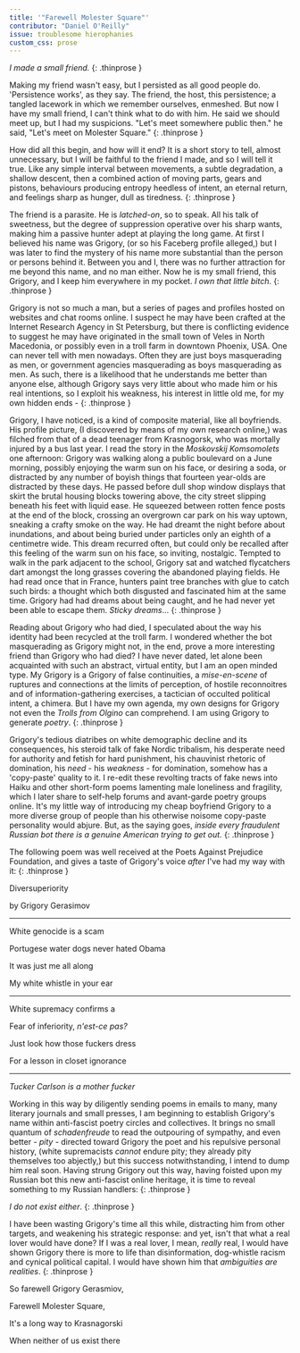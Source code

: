 ```yaml
---
title: '"Farewell Molester Square"'
contributor: "Daniel O'Reilly"
issue: troublesome hierophanies
custom_css: prose
---
```


*I made a small friend.*
{: .thinprose }

Making my friend wasn't easy, but I persisted as all good people do.
'Persistence works', as they say. The friend, the host, this
persistence; a tangled lacework in which we remember ourselves,
enmeshed. But now I have my small friend, I can't think what to do with
him. He said we should meet up, but I had my suspicions. "Let's meet
somewhere public then." he said, "Let's meet on Molester Square."
{: .thinprose }

How did all this begin, and how will it end? It is a short story to
tell, almost unnecessary, but I will be faithful to the friend I made,
and so I will tell it true. Like any simple interval between movements,
a subtle degradation, a shallow descent, then a combined action of
moving parts, gears and pistons, behaviours producing entropy heedless
of intent, an eternal return, and feelings sharp as hunger, dull as
tiredness.
{: .thinprose }

The friend is a parasite. He is *latched-on*, so to speak. All his talk
of sweetness, but the degree of suppression operative over his sharp
wants, making him a passive hunter adept at playing the long game. At
first I believed his name was Grigory, (or so his Faceberg profile
alleged,) but I was later to find the mystery of his name more
substantial than the person or persons behind it. Between you and I,
there was no further attraction for me beyond this name, and no man
either. Now he is my small friend, this Grigory, and I keep him
everywhere in my pocket. *I own that little bitch*.
{: .thinprose }

Grigory is not so much a man, but a series of pages and profiles hosted
on websites and chat rooms online. I suspect he may have been crafted at
the Internet Research Agency in St Petersburg, but there is conflicting
evidence to suggest he may have originated in the small town of Veles in
North Macedonia, or possibly even in a troll farm in downtown Phoenix,
USA. One can never tell with men nowadays. Often they are just boys
masquerading as men, or government agencies masquerading as boys
masquerading as men. As such, there is a likelihood that he understands
me better than anyone else, although Grigory says very little about who
made him or his real intentions, so I exploit his weakness, his interest
in little old me, for my own hidden ends -
{: .thinprose }

Grigory, I have noticed, is a kind of composite material, like all
boyfriends. His profile picture, (I discovered by means of my own
research online,) was filched from that of a dead teenager from
Krasnogorsk, who was mortally injured by a bus last year. I read the
story in the *Moskovskij Komsomolets* one afternoon: Grigory was walking
along a public boulevard on a June morning, possibly enjoying the warm
sun on his face, or desiring a soda, or distracted by any number of
boyish things that fourteen year-olds are distracted by these days. He
passed before dull shop window displays that skirt the brutal housing
blocks towering above, the city street slipping beneath his feet with
liquid ease. He squeezed between rotten fence posts at the end of the
block, crossing an overgrown car park on his way uptown, sneaking a
crafty smoke on the way. He had dreamt the night before about
inundations, and about being buried under particles only an eighth of a
centimetre wide. This dream recurred often, but could only be recalled
after this feeling of the warm sun on his face, so inviting, nostalgic.
Tempted to walk in the park adjacent to the school, Grigory sat and
watched flycatchers dart amongst the long grasses covering the abandoned
playing fields. He had read once that in France, hunters paint tree
branches with glue to catch such birds: a thought which both disgusted
and fascinated him at the same time. Grigory had had dreams about being
caught, and he had never yet been able to escape them. *Sticky
dreams*\...
{: .thinprose }

Reading about Grigory who had died, I speculated about the way his
identity had been recycled at the troll farm. I wondered whether the bot
masquerading as Grigory might not, in the end, prove a more interesting
friend than Grigory who had died? I have never dated, let alone been
acquainted with such an abstract, virtual entity, but I am an open
minded type. My Grigory is a Grigory of false continuities, a
*mise-en-scene* of ruptures and connections at the limits of perception,
of hostile reconnoitres and of information-gathering exercises, a
tactician of occulted political intent, a chimera. But I have my own
agenda, my own designs for Grigory not even the *Trolls from Olgino* can
comprehend. I am using Grigory to generate *poetry*.
{: .thinprose }

Grigory's tedious diatribes on white demographic decline and its
consequences, his steroid talk of fake Nordic tribalism, his desperate
need for authority and fetish for hard punishment, his chauvinist
rhetoric of domination, his *need* - his *weakness* - for domination,
somehow has a 'copy-paste' quality to it. I re-edit these revolting
tracts of fake news into Haiku and other short-form poems lamenting male
loneliness and fragility, which I later share to self-help forums and
avant-garde poetry groups online. It's my little way of introducing my
cheap boyfriend Grigory to a more diverse group of people than his
otherwise noisome copy-paste personality would abjure. But, as the
saying goes, *inside every fraudulent Russian bot there is a genuine
American trying to get out.*
{: .thinprose }

The following poem was well received at the Poets Against Prejudice
Foundation, and gives a taste of Grigory's voice *after* I've had my way
with it:
{: .thinprose }

Diversuperiority

by Grigory Gerasimov

---

White genocide is a scam

Portugese water dogs never hated Obama

It was just me all along

My white whistle in your ear

---

White supremacy confirms a

Fear of inferiority, *n\'est-ce pas?*

Just look how those fuckers dress

For a lesson in closet ignorance

---

*Tucker Carlson is a mother fucker*

Working in this way by diligently sending poems in emails to many, many
literary journals and small presses, I am beginning to establish
Grigory's name within anti-fascist poetry circles and collectives. It
brings no small quantum of *schadenfreude* to read the outpouring of
sympathy, and even better - *pity* - directed toward Grigory the poet
and his repulsive personal history, (white supremacists *cannot* endure
pity; they already pity themselves too abjectly,) but this success
notwithstanding, I intend to dump him real soon. Having strung Grigory
out this way, having foisted upon my Russian bot this new anti-fascist
online heritage, it is time to reveal something to my Russian handlers:
{: .thinprose }

*I do not exist either*.
{: .thinprose }

I have been wasting Grigory's time all this while, distracting him from
other targets, and weakening his strategic response: and yet, isn't that
what a real lover would have done? If I was a real lover, I mean,
*really* real, I would have shown Grigory there is more to life than
disinformation, dog-whistle racism and cynical political capital. I
would have shown him that *ambiguities are realities*.
{: .thinprose }

So farewell Grigory Gerasmiov,

Farewell Molester Square,

It's a long way to Krasnagorski

When neither of us exist there
